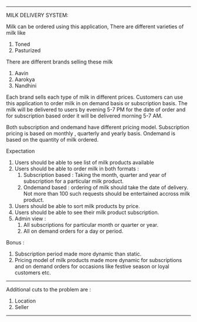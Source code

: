 ------------------------------------------------------------------------------------------------------------------------------------------------

MILK DELIVERY SYSTEM:

Milk can be ordered using this application, 
There are different varieties of milk like
1. Toned
2. Pasturized

There are different brands selling these milk
1. Aavin
2. Aarokya
3. Nandhini

Each brand sells each type of milk in different prices. Customers can use this application to order milk in on demand basis or subscription basis. 
The milk will be delivered to users by evening 5-7 PM for the date of order and for subscription based order it will be delivered morning 5-7 AM.

Both subscription and ondemand have different pricing model. Subscription pricing is based on monthly , quarterly and yearly basis.
Ondemand is based on the quantity of milk ordered.

Expectation
1. Users should be able to see list of milk products available
2. Users should be able to order milk in both formats :
    1. Subscription based :
        Taking the month, quarter and year of subscription for a particular milk product.
    2. Ondemand based :
        ordering of milk should take the date of delivery.
        Not more than 100 such requests should be entertained accross milk product.
3. Users should be able to sort milk products by price.
4. Users should be able to see their milk product subscription.
5. Admin view :
    1. All subscriptions for particular month or quarter or year.
    2. All on demand orders for a day or period.
    
Bonus :
1. Subscription period made more dynamic than static.
2. Pricing model of milk products made more dynamic for subscriptions and on demand orders for occasions like festive season or loyal customers etc.

------------------------------------------------------------------------------------------------------------------------------------------------

Additional cuts to the problem are :
1. Location
2. Seller

------------------------------------------------------------------------------------------------------------------------------------------------  